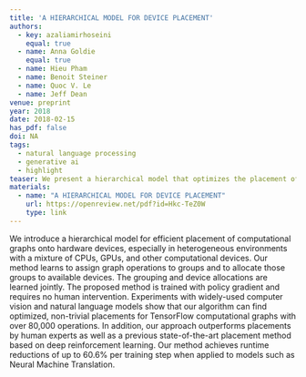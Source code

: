 ```yaml
---
title: 'A HIERARCHICAL MODEL FOR DEVICE PLACEMENT'
authors:
  - key: azaliamirhoseini
    equal: true
  - name: Anna Goldie
    equal: true
  - name: Hieu Pham
  - name: Benoit Steiner
  - name: Quoc V. Le
  - name: Jeff Dean
venue: preprint
year: 2018
date: 2018-02-15
has_pdf: false
doi: NA
tags:
  - natural language processing
  - generative ai
  - highlight
teaser: We present a hierarchical model that optimizes the placement of computational graphs across heterogeneous hardware, including CPUs and GPUs. Our approach, trained with policy gradients and requiring no human input, significantly enhances placement efficiency and achieves up to 60.6% runtime reductions per training step for models like Neural Machine Translation.
materials:
  - name: "A HIERARCHICAL MODEL FOR DEVICE PLACEMENT"
    url: https://openreview.net/pdf?id=Hkc-TeZ0W
    type: link
---
```

We introduce a hierarchical model for efficient placement of computational graphs onto hardware devices, especially in heterogeneous environments with a mixture of CPUs, GPUs, and other computational devices. Our method learns to assign graph operations to groups and to allocate those groups to available devices. The grouping and device allocations are learned jointly. The proposed method is trained with policy gradient and requires no human intervention. Experiments with widely-used computer vision and natural language models show that our algorithm can find optimized, non-trivial placements for TensorFlow computational graphs with over 80,000 operations. In addition, our approach outperforms placements by human experts as well as a previous state-of-the-art placement method based on deep reinforcement learning. Our method achieves runtime reductions of up to 60.6% per training step when applied to models such as Neural Machine Translation.
